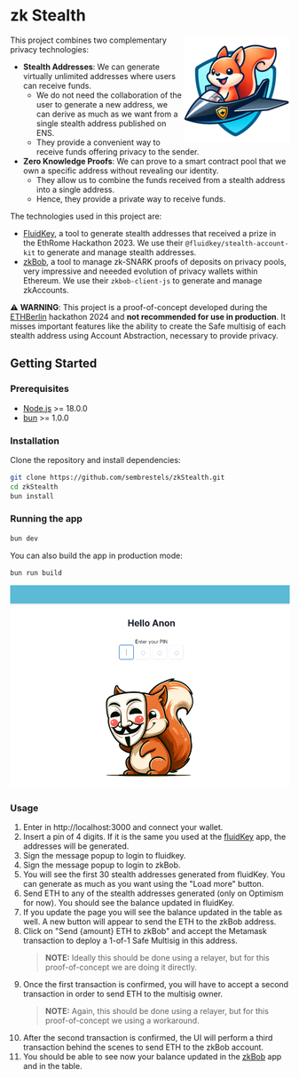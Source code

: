 # zk Stealth

<img align="right" src="apps/web/public/android-chrome-192x192.png" alt="zk Anon">

This project combines two complementary privacy technologies:
- **Stealth Addresses**: We can generate virtually unlimited addresses where users can receive funds.
  - We do not need the collaboration of the user to generate a new address, we can derive as much as we want from a single stealth address published on ENS.
  - They provide a convenient way to receive funds offering privacy to the sender.
- **Zero Knowledge Proofs**: We can prove to a smart contract pool that we own a specific address without revealing our identity.
  - They allow us to combine the funds received from a stealth address into a single address.
  - Hence, they provide a private way to receive funds.

The technologies used in this project are:
- [FluidKey](https://app.fluidkey.com/auth?code=U5U787), a tool to generate stealth addresses that received a prize in the EthRome Hackathon 2023. We use their `@fluidkey/stealth-account-kit` to generate and manage stealth addresses.
- [zkBob](https://app.zkbob.com), a tool to manage zk-SNARK proofs of deposits on privacy pools, very impressive and neeeded evolution of privacy wallets within Ethereum. We use their `zkbob-client-js` to generate and manage zkAccounts.


⚠️ **WARNING**: This project is a proof-of-concept developed during the [ETHBerlin](https://ethberlin.org/) hackathon 2024 and **not recommended for use in production**. It misses important features like the ability to create the Safe multisig of each stealth address using Account Abstraction, necessary to provide privacy.

## Getting Started

### Prerequisites

- [Node.js](https://nodejs.org/en/) >= 18.0.0
- [bun](https://bun.sh/) >= 1.0.0

### Installation

Clone the repository and install dependencies:

```sh
git clone https://github.com/sembrestels/zkStealth.git
cd zkStealth
bun install
```

### Running the app

```sh
bun dev
```

You can also build the app in production mode:

```sh
bun run build
```


![Screenshot](./apps/web/public/screenshot.png)

### Usage

1. Enter in http://localhost:3000 and connect your wallet.
2. Insert a pin of 4 digits. If it is the same you used at the [fluidKey](https://app.fluidkey.com) app, the addresses will be generated.
3. Sign the message popup to login to fluidkey.
4. Sign the message popup to login to zkBob.
5. You will see the first 30 stealth addresses generated from fluidKey. You can generate as much as you want using the "Load more" button.
6. Send ETH to any of the stealth addresses generated (only on Optimism for now). You should see the balance updated in fluidKey.
7. If you update the page you will see the balance updated in the table as well. A new button will appear to send the ETH to the zkBob address.
8. Click on "Send {amount} ETH to zkBob" and accept the Metamask transaction to deploy a 1-of-1 Safe Multisig in this address.
    > **NOTE:** Ideally this should be done using a relayer, but for this proof-of-concept we are doing it directly.
9. Once the first transaction is confirmed, you will have to accept a second transaction in order to send ETH to the multisig owner.
    > **NOTE:** Again, this should be done using a relayer, but for this proof-of-concept we using a workaround.
10. After the second transaction is confirmed, the UI will perform a third transaction behind the scenes to send ETH to the zkBob account.
11. You should be able to see now your balance updated in the [zkBob](https://app.zkbob.com) app and in the table.
